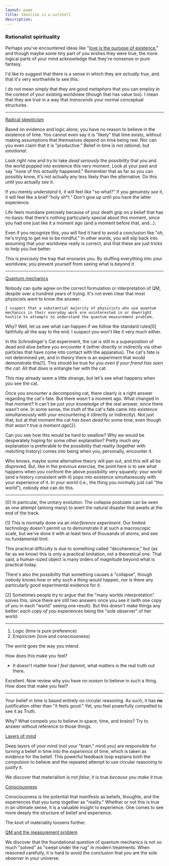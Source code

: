 ```yaml
---
layout: page
title: Idealism in a nutshell
description:
---
```


### Rationalist spirituality

Perhaps you've encountered ideas like
"[love is the purpose of existence](http://www.galactanet.com/oneoff/theegg_mod.html),"
and though maybe some tiny part of you wishes they were true, the more
logical parts of your mind acknowledge that they're nonsense or pure
fantasy.

I'd like to suggest that there is a sense in which they are *actually
true*, and that it's very worthwhile to see this.

I do not mean simply that they are good *metaphors* that you can employ
in the context of your existing worldview (though that has value too).
I mean that they are true in a way that *transcends* your normal
conceptual structures.

---

[Radical skepticism](radical-skepticism.html)

Based on evidence and logic alone, you have no reason to believe in
the existence of time. You cannot even say it is "likely" that
time exists, without making assumptions that themselves depend on time
being real. Nor can you even claim that it is "productive." Belief
in time is not *rational*, but *emotional*.

Look right now and try to take *dead seriously* the possibility
that you and the world popped into existence this very moment. Look at
your past and say "none of this *actually* happened." Remember that as
far as you can possibly know, it's not actually any less likely than the
alternative. Do this until you actually *see* it.

If you merely *understand* it, it will feel like "so what?" If you
genuinely *see* it, it will feel like a brief "holy sh*t."
Don't give up until you have the latter experience.

Life feels mundane precisely because of your death grip on a belief
that has no basis: that there's nothing particularly special about
this moment, since you had one just like it a moment ago (and a moment
before that, and...).

Even if you recognize this, you will find it hard to avoid a conclusion
like "oh, he's trying to get me to be mindful." In other words, you
will slip back into assuming that your worldview really is correct, and
that these are just tricks to help you live better.

This is *precisely* the trap that ensnares you. By stuffing everything
into your worldview, you prevent yourself from seeing what is beyond it.

---


[Quantum mechanics](quantum-short.html)

Nobody can quite agree on the correct formulation or interpretation of
QM, despite over a hundred years of trying. It's not even clear that
most physicists *want* to know the answer:

```
I suspect that a substantial majority of physicists who use quantum
mechanics in their everyday work are uninterested in or downright
hostile to attempts to understand the quantum measurement problem.
```

Why? Well, let us see
what can happen if we follow the standard rules[0] faithfully all the
way to the end. I suspect you won't like it very much either.

In the Schrodinger's Cat experiment, the cat is still in a
superposition of dead and alive before you encounter it (either directly
or indirectly via other particles that have come into contact with the
apparatus). The cat's fate is not determined yet, and in theory
there is an experiment that would demonstrate this[1]. This should be
true for you *even if your friend has seen the cat*. All that does is
entangle her with the cat.

This may already seem a little strange, but let's see what happens when
*you* see the cat.

Once you encounter a decomposing cat, there clearly *is* a right
answer regarding the cat's fate. But there *wasn't* a moment ago. What
changed in that moment? It can't be just your
*knowledge* of the real answer, since there wasn't one. In some
sense, the *truth* of the cat's fate came into existence simultaneously
with your encountering it (directly or indirectly). Not just that, but
at that moment the cat *has been dead* for some time, even though *that
wasn't true a moment ago*[2].

Can you see how this would be hard to swallow? Why we would be
desperately hoping for some other explanation? Pretty much *any*
explanation is preferable to the possibility that reality (together with
matching history) comes into being when you, personally, encounter it.

Who knows, maybe some alternative theory will pan out, and this will
all be disproved. But, like in the
previous exercise, the point here is to see what happens when you
confront the above possibility very squarely: your world (and a history
consistent with it) pops into existence simultaneously with your
experience of it. In your world (i.e., the thing you normally just call
"the world"), nobody else can do this.


---

[0] In particular, the unitary evolution. The collapse postulate can
be seen as one attempt (among many) to avert the natural disaster that
awaits at the end of the track.

[1] This is normally done via an *interference experiment.* Our limited
technology doesn't permit us to demonstrate it at such a macroscopic
scale, but we've done it with at least tens of thousands of atoms, and
see no fundamental limit.

This practical difficulty is due to something called "decoherence," but
(as far as we know) this is only a practical limitation, not a
theoretical one. That said, a human-sized object is many orders of
magnitude beyond what is practical today.

There's also the possibility that something causes a "collapse", though
nobody knows how or why such a thing would happen,
nor is there any particularly good experimental evidence for it.

[2] Sometimes people try to argue that the "many worlds interpretation"
solves this, since there are *still* two answers once you see it (with
one copy of you in each "world" seeing one result). But this doesn't
make things any better: *each copy of you* experiences being the "sole
observer" of her world.

---


1. Logic (time is pure preference)
2. Empiricism (love and consciousness)

The world goes the way you intend.

How does this make you feel?

* It doesn't matter how I *feel* dammit, what matters is the real truth
out there.

Excellent. Now review why you have *no reason* to believe in such a
thing. How does that make you feel?

---


Your belief in time is based entirely on circular reasoning. As such,
it has **no** justification other than "it feels good." Yet, you feel
powerfully compelled to see it as Truth.

Why? What compels you to believe in space, time, and brains? Try to
answer without reference to those things.

[Layers of mind](layers-of-mind.html)

Deep layers of your mind (not your "brain," mind you) are responsible
for turning a belief in time into the *experience* of time, which is
taken as evidence for the belief. This powerful feedback loop explains
both the compulsion to believe and the repeated attempt to use circular
reasoning to justify it.

We discover that materialism is not *false*; it is true *because you
make it true*.

[Consciousness](consciousness.html)

Consciousness is the potential that manifests as beliefs, thoughts, and
the experiences that you lump together as "reality." Whether or not this
is true in an ultimate sense, it is a valuable insight to experience.
One comes to see more deeply the structure of belief and experience.

The knot of materiality loosens further.

[QM and the measurement problem](quantum.html)

We discover that the foundational question of quantum mechanics is
not so much "solved" as "swept under the rug" in modern treatments.
When reasoned carefully, it is hard to avoid the conclusion that *you*
are the sole observer in your universe.
